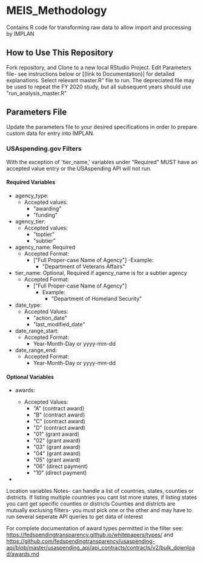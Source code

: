 # MEIS_Methodology
Contains R code for transforming raw data to allow import and processing by IMPLAN 

## How to Use This Repository
Fork repository, and Clone to a new local RStudio Project.
Edit Parameters file- see instructions below or [(link to Documentation)] for detailed explanations.
Select relevant master.R" file to run. The depreciated file may be used to repeat the FY 2020 study, but all subsequent years should use "run_analysis_master.R"


## Parameters File
Update the parameters file to your desired specifications in order to prepare custom data for entry into IMPLAN. 

### USAspending.gov Filters
With the exception of 'tier_name,' variables under "Required" MUST have an accepted value entry or the USAspending API will not run.

#### Required Variables
- agency_type: 
  - Accepted values:
    - "awarding"
    - "funding"
- agency_tier: 
  - Accepted values:
    - "toptier"
    - "subtier" 
- agency_name: Required
  - Accepted Format:
    - ["Full Proper-case Name of Agency"]
      -Example:
        - "Department of Veterans Affairs" 
- tier_name: Optional, Required if agency_name is for a subtier agency
  - Accepted Format:
    - ["Full Proper-case Name of Agency"]
      - Example:
        - "Department of Homeland Security"
- date_type:
  - Accepted Values:
    - "action_date"
    - "last_modified_date"
- date_range_start:
  - Accepted Format: 
    - Year-Month-Day or yyyy-mm-dd 
- date_range_end:
  - Accepted Format: 
    - Year-Month-Day or yyyy-mm-dd 

#### Optional Variables
- awards: 
  - Accepted Values:
    - "A" (contract award)
    - "B" (contract award)
    - "C" (contract award)
    - "D" (contract award)
    - "01" (grant award)
    - "02" (grant award)
    - "03" (grant award)
    - "04" (grant award)
    - "05" (grant award)
    - "06" (direct payment)
    - "10" (direct payment)

-

Location variables
Notes- can handle a list of countries, states, counties or districts. If listing multiple countries you cant list more states, if listing states you cant get specific counties or districts
Counties and districts are mutually exclusing filters- you must pick one or the other and may have to run several seperate API queries to get data of interest


For complete documentation of award types permitted in the filter see: https://fedspendingtransparency.github.io/whitepapers/types/ and https://github.com/fedspendingtransparency/usaspending-api/blob/master/usaspending_api/api_contracts/contracts/v2/bulk_download/awards.md



